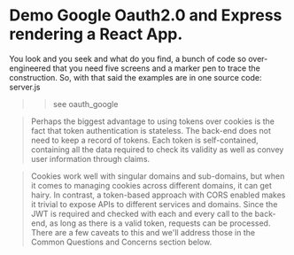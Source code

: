 
# Demo Google Oauth2.0 and Express rendering a React App.

You look and you seek and what do you find, a bunch of code so over-engineered that you need five screens and a marker pen to trace the construction.
So, with that said the examples are in one source code: server.js 


>> see oauth_google

> Perhaps the biggest advantage to using tokens over cookies is the fact that token authentication is stateless. The back-end does not need to keep a record of tokens. Each token is self-contained, containing all the data required to check its validity as well as convey user information through claims.

> Cookies work well with singular domains and sub-domains, but when it comes to managing cookies across different domains, it can get hairy. In contrast, a token-based approach with CORS enabled makes it trivial to expose APIs to different services and domains. Since the JWT is required and checked with each and every call to the back-end, as long as there is a valid token, requests can be processed. There are a few caveats to this and we'll address those in the Common Questions and Concerns section below.


